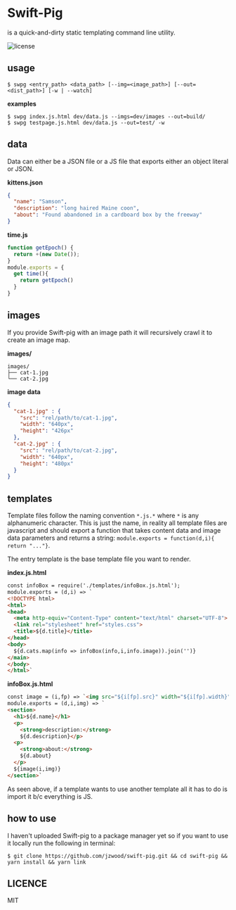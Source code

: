 # Swift-Pig

is a quick-and-dirty static templating command line utility.

![license](https://img.shields.io/github/license/mashape/apistatus.svg?style=for-the-badge)

## usage

```shell
$ swpg <entry_path> <data_path> [--img=<image_path>] [--out=<dist_path>] [-w | --watch]
```

**examples**
```
$ swpg index.js.html dev/data.js --imgs=dev/images --out=build/
$ swpg testpage.js.html dev/data.js --out=test/ -w
```

## data

Data can either be a JSON file or a JS file that exports either an object literal or JSON.

**kittens.json**
```json
{
  "name": "Samson",
  "description": "long haired Maine coon",
  "about": "Found abandoned in a cardboard box by the freeway"
}
```

**time.js**
```js
function getEpoch() {
  return +(new Date());
}
module.exports = {
  get time(){
    return getEpoch()
  }
}
```

## images

If you provide Swift-pig with an image path it will recursively crawl it to create an image map.

**images/**
```
images/
├── cat-1.jpg
└── cat-2.jpg

```

**image data**
```json
{
  "cat-1.jpg" : {
    "src": "rel/path/to/cat-1.jpg",
    "width": "640px",
    "height": "426px"
  },
  "cat-2.jpg" : {
    "src": "rel/path/to/cat-2.jpg",
    "width": "640px",
    "height": "480px"
  }
}
```
## templates

Template files follow the naming convention `*.js.*` where `*` is any alphanumeric character. This is just the name, in reality all template files are javascript and should export a function that takes content data and image data parameters and returns a string: `module.exports = function(d,i){ return "..."}`.

The entry template is the base template file you want to render.

**index.js.html**
```html
const infoBox = require('./templates/infoBox.js.html');
module.exports = (d,i) => `
<!DOCTYPE html>
<html>
<head>
  <meta http-equiv="Content-Type" content="text/html" charset="UTF-8">
  <link rel="stylesheet" href="styles.css">
  <title>${d.title}</title>
</head>
<body>
  ${d.cats.map(info => infoBox(info,i,info.image)).join('')}
</main>
</body>
</html>`
```

**infoBox.js.html**
```html
const image = (i,fp) => `<img src="${i[fp].src}" width="${i[fp].width}" height="${i[fp].height}"/>`
module.exports = (d,i,img) => `
<section>
  <h1>${d.name}</h1>
  <p>
    <strong>description:</strong>
    ${d.description}</p>
  <p>
    <strong>about:</strong>
    ${d.about}
  </p>
  ${image(i,img)}
</section>`
```
As seen above, if a template wants to use another template all it has to do is import it b/c everything is JS.

## how to use

I haven't uploaded Swift-pig to a package manager yet so if you want to use it locally run the following in terminal:

`$ git clone https://github.com/jzwood/swift-pig.git && cd swift-pig && yarn install && yarn link`

## LICENCE

MIT
